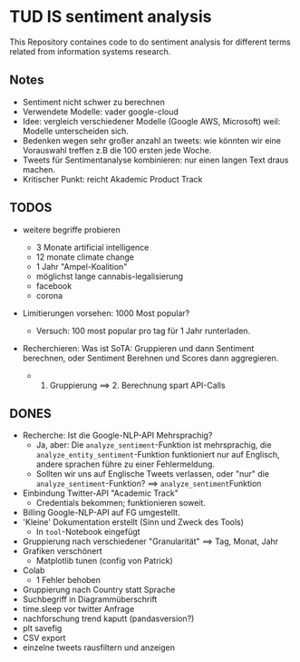 # TUD IS sentiment analysis
This Repository containes code to do sentiment analysis for different terms related from information systems research.



## Notes
- Sentiment nicht schwer zu berechnen
- Verwendete Modelle: vader google-cloud
- Idee: vergleich verschiedener Modelle (Google AWS, Microsoft) weil: Modelle unterscheiden sich.
- Bedenken wegen sehr großer anzahl an tweets: wie könnten wir eine Vorauswahl treffen z.B die 100 ersten jede Woche.
- Tweets für Sentimentanalyse kombinieren: nur einen langen Text draus machen.
- Kritischer Punkt: reicht Akademic Product Track

## TODOS
- weitere begriffe probieren
    - 3 Monate artificial intelligence
    - 12 monate climate change
    - 1 Jahr "Ampel-Koalition"
    - möglichst lange cannabis-legalisierung
    - facebook
    - corona

- Limitierungen vorsehen: 1000 Most popular?
    - Versuch: 100 most popular pro tag für 1 Jahr runterladen.
- Recherchieren: Was ist SoTA: Gruppieren und dann Sentiment berechnen, oder Sentiment Berehnen und Scores dann aggregieren.
    - 1. Gruppierung ==> 2. Berechnung spart API-Calls

## DONES
- Recherche: Ist die Google-NLP-API Mehrsprachig?
    - Ja, aber: Die `analyze_sentiment`-Funktion ist mehrsprachig, die `analyze_entity_sentiment`-Funktion funktioniert nur auf Englisch, andere sprachen führe zu einer Fehlermeldung.
    - Sollten wir uns auf Englische Tweets verlassen, oder "nur" die `analyze_sentiment`-Funktion? ==> `analyze_sentiment`Funktion
- Einbindung Twitter-API "Academic Track"
    - Credentials bekommen; funktionieren soweit.
- Billing Google-NLP-API auf FG umgestellt.
- 'Kleine' Dokumentation erstellt (Sinn und Zweck des Tools)
    - In `tool`-Notebook eingefügt
- Gruppierung nach verschiedener "Granularität" ==> Tag, Monat, Jahr
- Grafiken verschönert
    - Matplotlib tunen (config von Patrick)
- Colab
    - 1 Fehler behoben
- Gruppierung nach Country statt Sprache
- Suchbegriff in Diagrammüberschrift
- time.sleep vor twitter Anfrage
- nachforschung trend kaputt (pandasversion?)
- plt savefig
- CSV export
- einzelne tweets rausfiltern und anzeigen